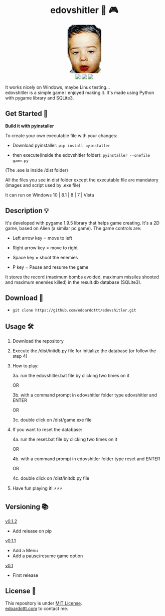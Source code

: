 <p align="center">
  <h1 align="center">edovshitler 👾 🎮</h1>
</p>
<p align="center">
  <img src="https://github.com/edoardottt/edovshitler/blob/master/edo.png">
  <br>
  <img src="https://img.shields.io/badge/python-3.6-blue.svg"/>
  <a href="https://www.codacy.com/manual/edoardottt/edovshitler?utm_source=github.com&amp;utm_medium=referral&amp;utm_content=edoardottt/edovshitler&amp;utm_campaign=Badge_Grade"><img src="https://api.codacy.com/project/badge/Grade/c31d18b0dbfb42d992390aa0b987bd6b"/></a>
  <img src="https://github.com/edoardottt/images/blob/main/scilla/win10.svg"/>
</p>

It works nicely on Windows, maybe Linux testing...  
edovshitler is a simple game I enjoyed making it. It's made using Python with pygame library and SQLite3.

Get Started 🎉
---------

 **Build it with pyinstaller**

To create your own executable file with your changes:

- Download pyinstaller: `pip install pyinstaller`

- then execute(inside the edovshitler folder): `pyinstaller --onefile game.py`

(The .exe is inside /dist folder)

All the files you see in dist folder except the executable file are mandatory (images and script used by .exe file)

It can run on Windows 10 | 8.1 | 8 | 7 | Vista

Description 💡
---------

It's developed with pygame 1.9.5 library that helps game creating. It's a 2D game, based on Alien (a similar pc game). The game controls are:

- Left arrow key = move to left

- Right arrow key = move to right

- Space key = shoot the enemies

- P key = Pause and resume the game

It stores the record (maximum bombs avoided, maximum missiles shooted and maximum enemies killed) in the result.db database (SQLite3).

Download 📡
----------

- `git clone https://github.com/edoardottt/edovshitler.git`

Usage 🛠
---------

1. Download the repository

2. Execute the /dist/initdb.py file for initialize the database (or follow the step 4)

3. How to play:

      3a. run the edovshitler.bat file by clicking two times on it

      OR

      3b. with a command prompt in edovshitler folder type edovshitler and ENTER

      OR

      3c. double click on /dist/game.exe file

4. If you want to reset the database:

      4a. run the reset.bat file by clicking two times on it

      OR

      4b. with a command prompt in edovshitler folder type reset and ENTER

      OR

      4c. double click on /dist/initdb.py file

5. Have fun playing it!
:zap::zap::zap:

Versioning 📚
---------

[v0.1.2](https://github.com/edoardottt/edovshitler/releases/tag/v0.1.2)

- Add release on pip

[v0.1.1](https://github.com/edoardottt/edovshitler/releases/tag/v0.1.1)

- Add a Menu
- Add a pause/resume game option

[v0.1](https://github.com/edoardottt/edovshitler/releases/tag/v0.1)

- First release

License 📝
-------

This repository is under [MIT License](https://github.com/edoardottt/edovshitler/blob/master/LICENSE).  
[edoardottt.com](https://edoardottt.com/) to contact me.

